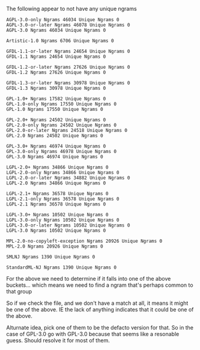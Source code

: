 The following appear to not have any unique ngrams

```
AGPL-3.0-only Ngrams 46034 Unique Ngrams 0
AGPL-3.0-or-later Ngrams 46078 Unique Ngrams 0
AGPL-3.0 Ngrams 46034 Unique Ngrams 0

Artistic-1.0 Ngrams 6706 Unique Ngrams 0

GFDL-1.1-or-later Ngrams 24654 Unique Ngrams 0
GFDL-1.1 Ngrams 24654 Unique Ngrams 0

GFDL-1.2-or-later Ngrams 27626 Unique Ngrams 0
GFDL-1.2 Ngrams 27626 Unique Ngrams 0

GFDL-1.3-or-later Ngrams 30978 Unique Ngrams 0
GFDL-1.3 Ngrams 30978 Unique Ngrams 0

GPL-1.0+ Ngrams 17582 Unique Ngrams 0
GPL-1.0-only Ngrams 17550 Unique Ngrams 0
GPL-1.0 Ngrams 17550 Unique Ngrams 0

GPL-2.0+ Ngrams 24502 Unique Ngrams 0
GPL-2.0-only Ngrams 24502 Unique Ngrams 0
GPL-2.0-or-later Ngrams 24518 Unique Ngrams 0
GPL-2.0 Ngrams 24502 Unique Ngrams 0

GPL-3.0+ Ngrams 46974 Unique Ngrams 0
GPL-3.0-only Ngrams 46978 Unique Ngrams 0
GPL-3.0 Ngrams 46974 Unique Ngrams 0

LGPL-2.0+ Ngrams 34866 Unique Ngrams 0
LGPL-2.0-only Ngrams 34866 Unique Ngrams 0
LGPL-2.0-or-later Ngrams 34882 Unique Ngrams 0
LGPL-2.0 Ngrams 34866 Unique Ngrams 0

LGPL-2.1+ Ngrams 36578 Unique Ngrams 0
LGPL-2.1-only Ngrams 36578 Unique Ngrams 0
LGPL-2.1 Ngrams 36578 Unique Ngrams 0

LGPL-3.0+ Ngrams 10502 Unique Ngrams 0
LGPL-3.0-only Ngrams 10502 Unique Ngrams 0
LGPL-3.0-or-later Ngrams 10502 Unique Ngrams 0
LGPL-3.0 Ngrams 10502 Unique Ngrams 0

MPL-2.0-no-copyleft-exception Ngrams 20926 Unique Ngrams 0
MPL-2.0 Ngrams 20926 Unique Ngrams 0

SMLNJ Ngrams 1390 Unique Ngrams 0

StandardML-NJ Ngrams 1390 Unique Ngrams 0
```

For the above we need to determine if it falls into one of the above buckets... which means we need to find
a ngram that's perhaps common to that group

So if we check the file, and we don't have a match at all, it means it might be one of the above. IE the lack of anything
indicates that it could be one of the above. 


Alturnate idea, pick one of them to be the defacto version for that. So in the case of GPL-3.0 go with GPL-3.0 because
that seems like a resonable guess. Should resolve it for most of them.
